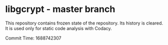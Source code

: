 # libgcrypt - master branch

This repository contains frozen state of the repository.
Its history is cleared. It is used only for static code
analysis with Codacy.

Commit Time: 1688742307